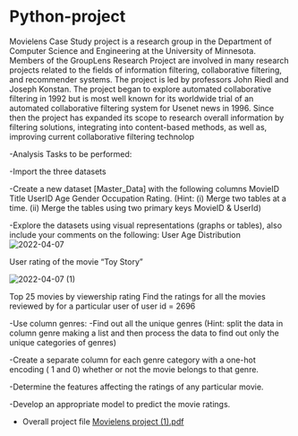# Python-project
Movielens Case Study
project is a research group in the Department of Computer Science and Engineering at the University of Minnesota. Members of the GroupLens Research Project are involved in many research projects related to the fields of information filtering, collaborative filtering, and recommender systems. The project is led by professors John Riedl and Joseph Konstan. The project began to explore automated collaborative filtering in 1992 but is most well known for its worldwide trial of an automated collaborative filtering system for Usenet news in 1996. Since then the project has expanded its scope to research overall information by filtering solutions, integrating into content-based methods, as well as, improving current collaborative filtering technolop

-Analysis Tasks to be performed:

-Import the three datasets

-Create a new dataset [Master_Data] with the following columns MovieID Title UserID Age Gender Occupation Rating. (Hint: (i) Merge two tables at a time. (ii) Merge the tables using two primary keys MovieID & UserId)

-Explore the datasets using visual representations (graphs or tables), also include your comments on the following:
User Age Distribution![2022-04-07](https://user-images.githubusercontent.com/95237822/162047347-a05c9781-cb99-445b-8d8d-dafa73abf458.png)

User rating of the movie “Toy Story”

![2022-04-07 (1)](https://user-images.githubusercontent.com/95237822/162047920-c4231ffd-f761-47ae-a426-b7c799bd6da7.png)


Top 25 movies by viewership rating
Find the ratings for all the movies reviewed by for a particular user of user id = 2696

-Use column genres:
-Find out all the unique genres (Hint: split the data in column genre making a list and then process the data to find out only the unique categories of genres)

-Create a separate column for each genre category with a one-hot encoding ( 1 and 0) whether or not the movie belongs to that genre. 

-Determine the features affecting the ratings of any particular movie.

-Develop an appropriate model to predict the movie ratings.

- Overall project file [Movielens project (1).pdf](https://github.com/Sanchu457/Python-project/files/8429667/Movielens.project.1.pdf)


